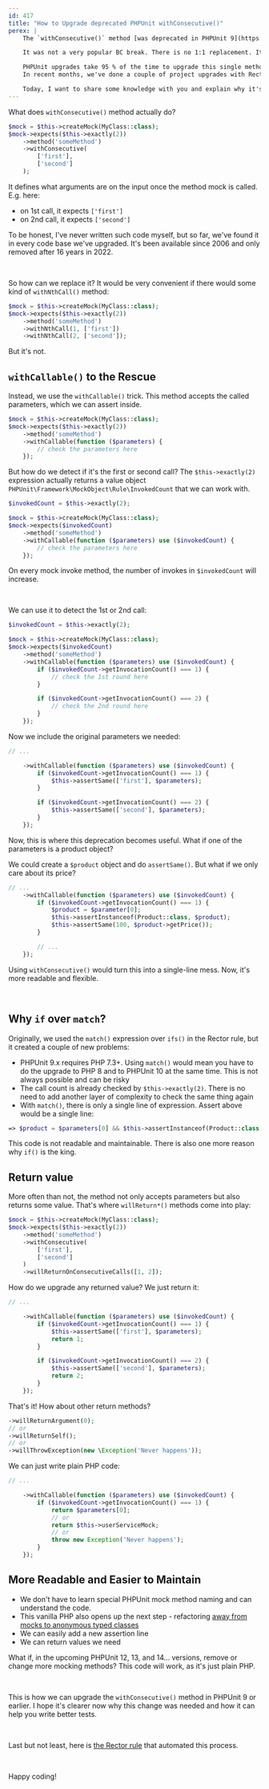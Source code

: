 ```yaml
---
id: 417
title: "How to Upgrade deprecated PHPUnit withConsecutive()"
perex: |
    The `withConsecutive()` method [was deprecated in PHPUnit 9](https://github.com/sebastianbergmann/phpunit/issues/4255#issuecomment-636422439) and removed in PHPUnit 10. It sparked many [questions](https://stackoverflow.com/questions/75389000/replace-phpunit-method-withconsecutive-abandoned-in-phpunit-10), [on StackOverflow](https://stackoverflow.com/questions/77865216/phpunit-withconsecutive-is-gone-what-is-the-recommended-approach), in [various projets](https://www.drupal.org/project/drupal/issues/3306554) and [GitHub](https://github.com/search?q=repo%3Asebastianbergmann%2Fphpunit+withConsecutive&type=issues).

    It was not a very popular BC break. There is no 1:1 replacement. It can be combined with `willReturn*()` methods, which can make it even more tricky to merge with.

    PHPUnit upgrades take 95 % of the time to upgrade this single method and 5 % for everything else.
    In recent months, we've done a couple of project upgrades with Rector and learned a lot.

    Today, I want to share some knowledge with you and explain why it's a change for better code.
---
```


What does `withConsecutive()` method actually do?

```php
$mock = $this->createMock(MyClass::class);
$mock->expects($this->exactly(2))
    ->method('someMethod')
    ->withConsecutive(
        ['first'],
        ['second']
    );
```

It defines what arguments are on the input once the method mock is called. E.g. here:

* on 1st call, it expects `['first']`
* on 2nd call, it expects `['second']`

To be honest, I've never written such code myself, but so far, we've found it in every code base we've upgraded.
It's been available since 2006 and only removed after 16 years in 2022.

<br>

So how can we replace it? It would be very convenient if there would some kind of `withNthCall()` method:

```php
$mock = $this->createMock(MyClass::class);
$mock->expects($this->exactly(2))
    ->method('someMethod')
    ->withNthCall(1, ['first'])
    ->withNthCall(2, ['second']);
```

But it's not.


## `withCallable()` to the Rescue

Instead, we use the `withCallable()` trick. This method accepts the called parameters, which we can assert inside.

```php
$mock = $this->createMock(MyClass::class);
$mock->expects($this->exactly(2))
    ->method('someMethod')
    ->withCallable(function ($parameters) {
        // check the parameters here
    });
 ```

But how do we detect if it's the first or second call? The `$this->exactly(2)` expression actually returns a value object `PHPUnit\Framework\MockObject\Rule\InvokedCount` that we can work with.

```php
$invokedCount = $this->exactly(2);

$mock = $this->createMock(MyClass::class);
$mock->expects($invokedCount)
    ->method('someMethod')
    ->withCallable(function ($parameters) use ($invokedCount) {
        // check the parameters here
    });
```

On every mock invoke method, the number of invokes in `$invokedCount` will increase.

<br>

We can use it to detect the 1st or 2nd call:

```php
$invokedCount = $this->exactly(2);

$mock = $this->createMock(MyClass::class);
$mock->expects($invokedCount)
    ->method('someMethod')
    ->withCallable(function ($parameters) use ($invokedCount) {
        if ($invokedCount->getInvocationCount() === 1) {
            // check the 1st round here
        }

        if ($invokedCount->getInvocationCount() === 2) {
            // check the 2nd round here
        }
    });
```

Now we include the original parameters we needed:

```php
// ...

    ->withCallable(function ($parameters) use ($invokedCount) {
        if ($invokedCount->getInvocationCount() === 1) {
            $this->assertSame(['first'], $parameters);
        }

        if ($invokedCount->getInvocationCount() === 2) {
            $this->assertSame(['second'], $parameters);
        }
    });
```

Now, this is where this deprecation becomes useful. What if one of the parameters is a product object?

We could create a `$product` object and do `assertSame()`. But what if we only care about its price?

```php
// ...
    ->withCallable(function ($parameters) use ($invokedCount) {
        if ($invokedCount->getInvocationCount() === 1) {
            $product = $parameter[0];
            $this->assertInstanceof(Product::class, $product);
            $this->assertSame(100, $product->getPrice());
        }

        // ...
    });
```

Using `withConsecutive()` would turn this into a single-line mess. Now, it's more readable and flexible.

<br>

## Why `if` over `match`?

Originally, we used the `match()` expression over `ifs()` in the Rector rule, but it created a couple of new problems:

* PHPUnit 9.x requires PHP 7.3+. Using `match()` would mean you have to do the upgrade to PHP 8 and to PHPUnit 10 at the same time. This is not always possible and can be risky
* The call count is already checked by `$this->exactly(2)`. There is no need to add another layer of complexity to check the same thing again
* With `match()`, there is only a single line of expression. Assert above would be a single line:

```php
=> $product = $parameters[0] && $this->assertInstanceof(Product::class, $product) && $this->assertSame(100, $product->getPrice())
 ```

This code is not readable and maintainable. There is also one more reason why `if()` is the king.


## Return value

More often than not, the method not only accepts parameters but also returns some value. That's where `willReturn*()` methods come into play:

```php
$mock = $this->createMock(MyClass::class);
$mock->expects($this->exactly(2))
    ->method('someMethod')
    ->withConsecutive(
        ['first'],
        ['second']
    )
    ->willReturnOnConsecutiveCalls([1, 2]);
```

How do we upgrade any returned value? We just return it:

```php
// ...

    ->withCallable(function ($parameters) use ($invokedCount) {
        if ($invokedCount->getInvocationCount() === 1) {
            $this->assertSame(['first'], $parameters);
            return 1;
        }

        if ($invokedCount->getInvocationCount() === 2) {
            $this->assertSame(['second'], $parameters);
            return 2;
        }
    });
```

That's it! How about other return methods?

```php
->willReturnArgument(0);
// or
->willReturnSelf();
// or
->willThrowException(new \Exception('Never happens'));
```

We can just write plain PHP code:

```php
// ...

    ->withCallable(function ($parameters) use ($invokedCount) {
        if ($invokedCount->getInvocationCount() === 1) {
            return $parameters[0];
            // or
            return $this->userServiceMock;
            // or
            throw new Exception('Never happens');
        }
    });
```

## More Readable and Easier to Maintain

* We don't have to learn special PHPUnit mock method naming and can understand the code.
* This vanilla PHP also opens up the next step - refactoring [away from mocks to anonymous typed classes](/blog/2018/06/11/how-to-turn-mocks-from-nightmare-to-solid-kiss-tests)
* We can easily add a new assertion line
* We can return values we need


What if, in the upcoming PHPUnit 12, 13, and 14... versions, remove or change more mocking methods? This code will work, as it's just plain PHP.

<br>

This is how we can upgrade the `withConsecutive()` method in PHPUnit 9 or earlier. I hope it's clearer now why this change was needed and how it can help you write better tests.

<br>

Last but not least, here is [the Rector rule](https://getrector.com/rule-detail/with-consecutive-rector) that automated this process.

<br>


Happy coding!
